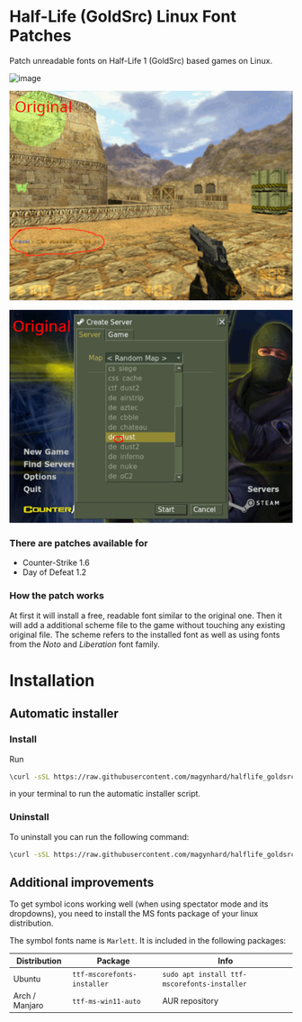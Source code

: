 # Half-Life (GoldSrc) Linux Font Patches
Patch unreadable fonts on Half-Life 1 (GoldSrc) based games on Linux.

![image](https://user-images.githubusercontent.com/14541962/215915153-32132781-630f-4c4f-a0d1-e7f4fa533378.png)

![image](doc/ingame_dust.gif)

![image](doc/ingame_main_menu.gif)



### There are patches available for
* Counter-Strike 1.6
* Day of Defeat 1.2


### How the patch works

At first it will install a free, readable font similar to the original one. Then it will add a additional scheme file to the game without touching any existing original file. The scheme refers to the installed font as well as using fonts from the *Noto* and *Liberation* font family.

# Installation
## Automatic installer
### Install
Run
```bash
\curl -sSL https://raw.githubusercontent.com/magynhard/halflife_goldsrc_linux_font_patches/master/setup.sh | ACTION=install bash
```
in your terminal to run the automatic installer script.

### Uninstall
To uninstall you can run the following command:

```bash
\curl -sSL https://raw.githubusercontent.com/magynhard/halflife_goldsrc_linux_font_patches/master/setup.sh | ACTION=uninstall bash
```

## Additional improvements
To get symbol icons working well (when using spectator mode and its dropdowns), you need to install the MS fonts package of your linux distribution.

The symbol fonts name is `Marlett`. It is included in the following packages:

| Distribution | Package             | Info                |
|--------------|---------------------|---------------------|
| Ubuntu | `ttf-mscorefonts-installer`                    | `sudo apt install ttf-mscorefonts-installer` |
| Arch / Manjaro | `ttf-ms-win11-auto` | AUR repository      |